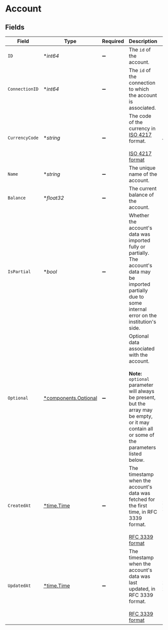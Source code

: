 # Account


## Fields

| Field                                                                                                                                                                                                               | Type                                                                                                                                                                                                                | Required                                                                                                                                                                                                            | Description                                                                                                                                                                                                         | Example                                                                                                                                                                                                             |
| ------------------------------------------------------------------------------------------------------------------------------------------------------------------------------------------------------------------- | ------------------------------------------------------------------------------------------------------------------------------------------------------------------------------------------------------------------- | ------------------------------------------------------------------------------------------------------------------------------------------------------------------------------------------------------------------- | ------------------------------------------------------------------------------------------------------------------------------------------------------------------------------------------------------------------- | ------------------------------------------------------------------------------------------------------------------------------------------------------------------------------------------------------------------- |
| `ID`                                                                                                                                                                                                                | **int64*                                                                                                                                                                                                            | :heavy_minus_sign:                                                                                                                                                                                                  | The `id` of the account.                                                                                                                                                                                            | 1                                                                                                                                                                                                                   |
| `ConnectionID`                                                                                                                                                                                                      | **int64*                                                                                                                                                                                                            | :heavy_minus_sign:                                                                                                                                                                                                  | The `id` of the connection to which the account is associated.                                                                                                                                                      | 1                                                                                                                                                                                                                   |
| `CurrencyCode`                                                                                                                                                                                                      | **string*                                                                                                                                                                                                           | :heavy_minus_sign:                                                                                                                                                                                                  | The code of the currency in <a href='https://en.wikipedia.org/wiki/ISO_4217' target='_blank'>ISO 4217</a> format.<br/><br/>[ISO 4217 format](https://en.wikipedia.org/wiki/ISO_4217)                                | AED                                                                                                                                                                                                                 |
| `Name`                                                                                                                                                                                                              | **string*                                                                                                                                                                                                           | :heavy_minus_sign:                                                                                                                                                                                                  | The unique name of the account.                                                                                                                                                                                     |                                                                                                                                                                                                                     |
| `Balance`                                                                                                                                                                                                           | **float32*                                                                                                                                                                                                          | :heavy_minus_sign:                                                                                                                                                                                                  | The current balance of the account.                                                                                                                                                                                 |                                                                                                                                                                                                                     |
| `IsPartial`                                                                                                                                                                                                         | **bool*                                                                                                                                                                                                             | :heavy_minus_sign:                                                                                                                                                                                                  | Whether the account's data was imported fully or partially. The account's data may be imported partially due to some internal error on the institution's side.                                                      |                                                                                                                                                                                                                     |
| `Optional`                                                                                                                                                                                                          | [*components.Optional](../../models/components/optional.md)                                                                                                                                                         | :heavy_minus_sign:                                                                                                                                                                                                  | Optional data associated with the account.<br /><br /><strong>Note:</strong> `optional` parameter will always be present, but the array may be empty, or it may contain all or some of the parameters listed below. |                                                                                                                                                                                                                     |
| `CreatedAt`                                                                                                                                                                                                         | [*time.Time](https://pkg.go.dev/time#Time)                                                                                                                                                                          | :heavy_minus_sign:                                                                                                                                                                                                  | The timestamp when the account's data was fetched for the first time, in RFC 3339 format.<br/><br/>[RFC 3339 format](https://www.rfc-editor.org/rfc/rfc3339)                                                        | 2020-01-26T02:25:34.569+00:00                                                                                                                                                                                       |
| `UpdatedAt`                                                                                                                                                                                                         | [*time.Time](https://pkg.go.dev/time#Time)                                                                                                                                                                          | :heavy_minus_sign:                                                                                                                                                                                                  | The timestamp when the account's data was last updated, in RFC 3339 format.<br/><br/>[RFC 3339 format](https://www.rfc-editor.org/rfc/rfc3339)                                                                      | 2020-01-26T02:25:34.569+00:00                                                                                                                                                                                       |